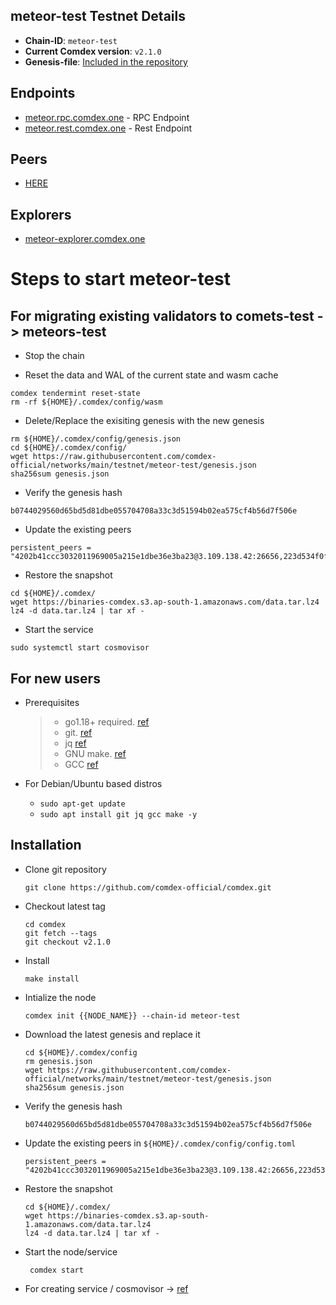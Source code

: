 ## meteor-test Testnet Details

- **Chain-ID**: `meteor-test`
- **Current Comdex version**: `v2.1.0`
- **Genesis-file**: [Included in the repository](genesis.json)

## Endpoints

- [meteor.rpc.comdex.one](https://meteor.rpc.comdex.one:443) - RPC Endpoint
- [meteor.rest.comdex.one](https://meteor.rest.comdex.one:443) - Rest Endpoint

## Peers

- [HERE](peers.txt)

## Explorers

- [meteor-explorer.comdex.one](https://meteor-explorer.comdex.one)

# Steps to start meteor-test 

## For migrating existing validators to comets-test -> meteors-test

* Stop the chain

* Reset the data and WAL of the current state and wasm cache

```shell
comdex tendermint reset-state 
rm -rf ${HOME}/.comdex/config/wasm
```

* Delete/Replace the exisiting genesis with the new genesis

```shell
rm ${HOME}/.comdex/config/genesis.json 
cd ${HOME}/.comdex/config/
wget https://raw.githubusercontent.com/comdex-official/networks/main/testnet/meteor-test/genesis.json
sha256sum genesis.json
```

* Verify the genesis hash 

```shell
b0744029560d65bd5d81dbe055704708a33c3d51594b02ea575cf4b56d7f506e
```

* Update the existing peers 

```shell
persistent_peers = "4202b41ccc3032011969005a215e1dbe36e3ba23@3.109.138.42:26656,223d534f0fd1daeea3578346ad3e49d9cec973b6@54.204.207.38:26656,efa67d2456e8e22e9b29bd127ed3024cffc7ede1@46.166.163.37:26656,494af55997cbb1df62cff1ed4f35b58c31277f63@46.166.172.230:26656"
```

* Restore the snapshot

```shell
cd ${HOME}/.comdex/
wget https://binaries-comdex.s3.ap-south-1.amazonaws.com/data.tar.lz4
lz4 -d data.tar.lz4 | tar xf -
```

* Start the service

```shell
sudo systemctl start cosmovisor
```

## For new users

* Prerequisites
  > - go1.18+ required. [ref](https://golang.org/doc/install)
  > - git. [ref](https://github.com/git/git)
  > - jq [ref](https://github.com/stedolan/jq)
  > - GNU make. [ref](https://www.gnu.org/software/make/manual/html_node/index.html)
  > - GCC [ref](https://gcc.gnu.org/releases.html)
  
* For Debian/Ubuntu based distros
  - `sudo apt-get update`
  - `sudo apt install git jq gcc make -y`


## Installation

* Clone git repository
  ```shell
  git clone https://github.com/comdex-official/comdex.git
  ```
* Checkout latest tag
  ```shell
  cd comdex
  git fetch --tags
  git checkout v2.1.0
  ```
* Install
  ```shell
  make install
  ```
  
* Intialize the node

  ```shell
  comdex init {{NODE_NAME}} --chain-id meteor-test
  ```
* Download the latest genesis and replace it

  ```shell
  cd ${HOME}/.comdex/config
  rm genesis.json
  wget https://raw.githubusercontent.com/comdex-official/networks/main/testnet/meteor-test/genesis.json
  sha256sum genesis.json
  ```
* Verify the genesis hash 

  ```shell
  b0744029560d65bd5d81dbe055704708a33c3d51594b02ea575cf4b56d7f506e
  ```

* Update the existing peers in `${HOME}/.comdex/config/config.toml`

  ```shell
  persistent_peers = "4202b41ccc3032011969005a215e1dbe36e3ba23@3.109.138.42:26656,223d534f0fd1daeea3578346ad3e49d9cec973b6@54.204.207.38:26656,efa67d2456e8e22e9b29bd127ed3024cffc7ede1@46.166.163.37:26656,494af55997cbb1df62cff1ed4f35b58c31277f63@46.166.172.230:26656"
  ```
  
* Restore the snapshot

  ```shell
  cd ${HOME}/.comdex/
  wget https://binaries-comdex.s3.ap-south-1.amazonaws.com/data.tar.lz4
  lz4 -d data.tar.lz4 | tar xf -
  ```

* Start the node/service

  ```shell
   comdex start
  ```
  
* For creating service / cosmovisor -> [ref](https://github.com/comdex-official/networks/blob/main/testnet/cosmovisor-setup.md)
  
  



